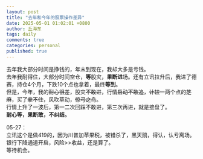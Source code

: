 ```yaml
---
layout: post
title: "去年和今年的股票操作差异"
date: 2025-05-01 01:02:01 +0800
author: 丘海东 
tags: daily
comments: true
categories: personal
published: true
---
```

去年我大部分时间是挣钱的，年末到现在，我却大多是亏钱。  
去年我耐得住，大部分时间空仓，**等**股灾，**果断进**场。还有立讯拉升后，我进了德赛，持仓4个月，下跌10个点也拿着，最终**等到**。  
但是，今年，我的~~耐心很差~~，股灾~~不敢进~~，行情~~启动不敢追~~，~~计较~~一两个点的~~芝麻~~，买了~~拿不住~~，风吹草动，~~惊弓之鸟~~。  
行情上升了一波后，第一二次回踩不敢进，第三次再进，就是接盘了。  
**耐心等，果断敢，不纠结。**  

05-27：  
立讯这个是做419的，因为川普加苹果税，被错杀了，黑天鹅，得认，认亏离场。  
银行下降通道开启，风险>>收益，还是算了。  
等待机会。
